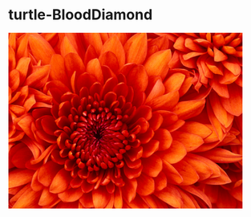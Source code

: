 # turtle-BloodDiamond
<img src ="https://github.com/hcho0437/turtle-BloodDiamond/blob/master/Chrysanthemum.jpg" height ="350px">
